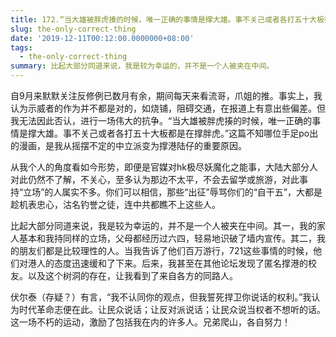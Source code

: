 ```yaml
---
title: 172.“当大雄被胖虎揍的时候，唯一正确的事情是撑大雄。事不关己或者各打五十大板都是在撑胖虎。"
slug: the-only-correct-thing
date: '2019-12-11T00:12:00.0000000+08:00'
tags:
  - the-only-correct-thing
summary: 比起大部分同道来说，我是较为幸运的，并不是一个人被夹在中间。
---
```

自9月来默默关注反修例已数月有余，期间每天来看流哥，爪姐的推。事实上，我认为示威者的作为并不都是对的，如烧铺，阻碍交通，在报道上有意出些偏差。但我无法因此否认，进行一场伟大的抗争。“当大雄被胖虎揍的时候，唯一正确的事情是撑大雄。事不关己或者各打五十大板都是在撑胖虎。”这篇不知哪位手足po出的漫画，是我从摇摆不定的中立派变为撑港陆仔的重要原因。



从我个人的角度看如今形势，即便是官媒对hk极尽妖魔化之能事，大陆大部分人对此仍然不了解，不关心，至多认为那边不太平，不会去留学或旅游，对此事持“立场”的人属实不多。你们可以相信，那些“出征”辱骂你们的“自干五”，大都是趁机表忠心，沽名钓誉之徒，连中共都瞧不上这些人。



比起大部分同道来说，我是较为幸运的，并不是一个人被夹在中间。其一，我的家人基本和我持同样的立场，父母都经历过六四，轻易地识破了墙内宣传。其二，我的朋友们都是比较理性的人。当我告诉了他们百万游行，721这些事情的时候，他们对港人的态度迅速缓和了下来。后来，我甚至在其他论坛发现了匿名撑港的校友。以及这个树洞的存在，让我看到了来自各方的同路人。



伏尔泰（存疑？）有言，“我不认同你的观点，但我誓死捍卫你说话的权利。”我认为时代革命志便在此。让民众说话；让反对派说话；让民众说当权者不想听的话。这一场不朽的运动，激励了包括我在内的许多人。兄弟爬山，各自努力！
